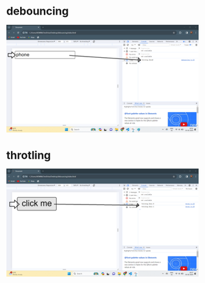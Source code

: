 # debouncing 
![MasterHead](https://github.com/jagdish97897/debouncing-throtling/blob/main/Screenshot%202024-02-03%20192115.png)
# throtling
![MasterHead](https://github.com/jagdish97897/debouncing-throtling/blob/main/Screenshot%202024-02-03%20191723.png)
